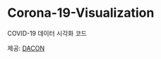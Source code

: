 # Corona-19-Visualization

COVID-19 데이터 시각화 코드

제공: [DACON](https://dacon.io/competitions/official/235590/overview/description/)
